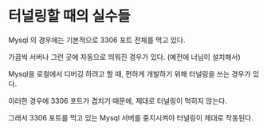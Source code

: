 # 터널링할 때의 실수들

Mysql 의 경우에는 기본적으로 3306 포트 전체를 먹고 있다.

가끔씩 서버나 그런 곳에 자동으로 띄워진 경우가 있다. (예전에 너님이 설치해서)

Mysql을 로컬에서 디버깅 하려고 할 때, 편하게 개발하기 위해 터널링을 쓰는 경우가 있다.

이러한 경우에 3306 포트가 겹치기 때문에, 제대로 터널링이 먹히지 않는다.

그래서 3306 포트를 먹고 있는 Mysql 서버를 중지시켜야 터널링이 제대로 작동된다.
